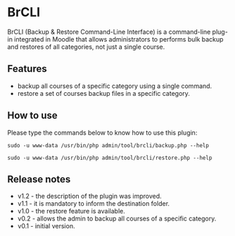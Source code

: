 # BrCLI
BrCLI (Backup & Restore Command-Line Interface) is a command-line plug-in integrated in Moodle that allows administrators to performs bulk backup and restores of all categories, not just a single course. 

## Features
* backup all courses of a specific category using a single command.
* restore a set of courses backup files in a specific category.

## How to use
Please type the commands below to know how to use this plugin:

`sudo -u www-data /usr/bin/php admin/tool/brcli/backup.php --help`

`sudo -u www-data /usr/bin/php admin/tool/brcli/restore.php --help`

## Release notes
* v1.2 - the description of the plugin was improved.
* v1.1 - it is mandatory to inform the destination folder.
* v1.0 - the restore feature is available.
* v0.2 - allows the admin to backup all courses of a specific category.
* v0.1 - initial version.
